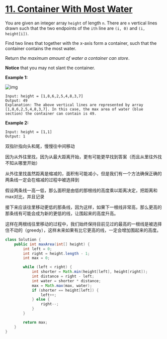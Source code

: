 # [11. Container With Most Water](https://leetcode.com/problems/container-with-most-water/)

You are given an integer array `height` of length `n`. There are `n` vertical lines drawn such that the two endpoints of the `ith` line are `(i, 0)` and `(i, height[i])`.

Find two lines that together with the x-axis form a container, such that the container contains the most water.

Return *the maximum amount of water a container can store*.

**Notice** that you may not slant the container.

 

**Example 1:**

![img](https://s3-lc-upload.s3.amazonaws.com/uploads/2018/07/17/question_11.jpg)

```
Input: height = [1,8,6,2,5,4,8,3,7]
Output: 49
Explanation: The above vertical lines are represented by array [1,8,6,2,5,4,8,3,7]. In this case, the max area of water (blue section) the container can contain is 49.
```

**Example 2:**

```
Input: height = [1,1]
Output: 1
```



双指针指向头和尾，慢慢往中间移动

因为从外往里找，因为从最大距离开始，更有可能更早找到答案（而且从里往外找不知从哪里开始）

从外往里找虽然距离是缩减的，面积有可能减小，但是我们有一个方法确保正确的两条线一定会在缩减的过程中被选择到

假设两条线一高一低，那么面积是由低的那根线的高度乘以距离决定，把距离和max对比，并且记录

接下来应该往里移动更低的那条线，因为这样，如果下一根线非常高，那么更高的那条线有可能会成为新的更低的线，让围起来的高度升高。

这样在两根线往里移动的过程中，我们始终保持目前见过的最高的一根线是被选择住不动的（greedy），这样未来如果有比它更高的线，一定会增加围起来的高度。

```java
class Solution {
    public int maxArea(int[] height) {
        int left = 0;
        int right = height.length - 1;
        int max = 0;

        while (left < right) {
            int shorter = Math.min(height[left], height[right]);
            int distance = right - left;
            int water = shorter * distance;
            max = Math.max(max, water);
            if (shorter == height[left]) {
                left++;
            } else {
                right--;
            }
        }

        return max;
    }
}
```

